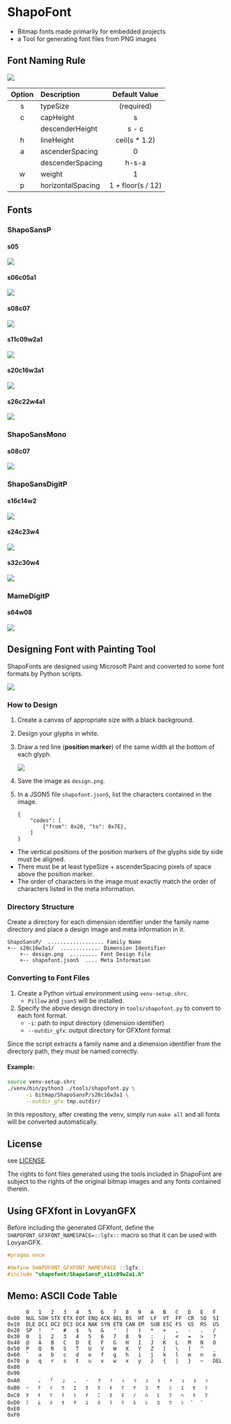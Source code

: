 # ShapoFont

- Bitmap fonts made primarily for embedded projects
- a Tool for generating font files from PNG images

## Font Naming Rule

![](./img/dimensions.svg)

|Option|Description|Default Value|
|:--:|:--|:--:|
|s|typeSize|(required)|
|c|capHeight|s|
||descenderHeight|s - c|
|h|lineHeight|ceil(s \* 1.2)|
|a|ascenderSpacing|0|
||descenderSpacing|h-s-a|
|w|weight|1|
|p|horizontalSpacing|1 + floor(s / 12)|

## Fonts

### ShapoSansP

#### s05

![](./bitmap/ShapoSansP/s05/design.png)

#### s06c05a1

![](./bitmap/ShapoSansP/s06c05a1/design.png)

#### s08c07

![](./bitmap/ShapoSansP/s08c07/design.png)

#### s11c09w2a1

![](./bitmap/ShapoSansP/s11c09w2a1/design.png)

#### s20c16w3a1

![](./bitmap/ShapoSansP/s20c16w3a1/design.png)

#### s26c22w4a1

![](./bitmap/ShapoSansP/s26c22w4a1/design.png)

### ShapoSansMono

#### s08c07

![](./bitmap/ShapoSansMono/s08c07/design.png)

### ShapoSansDigitP

#### s16c14w2

![](./bitmap/ShapoSansDigitP/s16c14w2/design.png)

#### s24c23w4

![](./bitmap/ShapoSansDigitP/s24c23w4/design.png)

#### s32c30w4

![](./bitmap/ShapoSansDigitP/s32c30w4/design.png)

### MameDigitP

#### s64w08

![](./bitmap/MameDigitP/s64w08/design.png)

## Designing Font with Painting Tool

ShapoFonts are designed using Microsoft Paint and converted to some font formats by Python scripts.

![](./img/designing_with_mspaint.png)

### How to Design

1. Create a canvas of appropriate size with a black background.
2. Design your glyphs in white.
3. Draw a red line (**position marker**) of the same width at the bottom of each glyph.

    ![](./img/how_to_design.svg)

4. Save the image as `design.png`.
5. In a JSON5 file `shapofont.json5`, list the characters contained in the image.

    ```json5
    {
        "codes": [
            {"from": 0x20, "to": 0x7E},
        ]
    }
    ```

- The vertical positions of the position markers of the glyphs side by side must be aligned.
- There must be at least typeSize + ascenderSpacing pixels of space above the position marker.
- The order of characters in the image must exactly match the order of characters listed in the meta information.

### Directory Structure

Create a directory for each dimension identifier under the family name directory and place a design image and meta information in it.

```
ShapoSansP/  .................. Family Name
+-- s20c16w3a1/  ............. Dimension Identifier
    +-- design.png  ......... Font Design File
    +-- shapofont.json5  .... Meta Information
```

### Converting to Font Files

1. Create a Python virtual environment using `venv-setup.shrc`.
    - `Pillow` and `json5` will be installed.
2. Specify the above design directory in `tools/shapofont.py` to convert to each font format.
    - `-i`: path to input directory (dimension identifier)
    - `--outdir_gfx`: output directory for GFXfont format

Since the script extracts a family name and a dimension identifier from the directory path, they must be named correctly.

#### Example:

```bash
source venv-setup.shrc
./venv/bin/python3 ./tools/shapofont.py \
      -i bitmap/ShapoSansP/s20c16w3a1 \
      --outdir_gfx tmp.outdir/
```

In this repository, after creating the venv, simply run `make all` and all fonts will be converted automatically.

## License

see [LICENSE](LICENSE).

The rights to font files generated using the tools included in ShapoFont are subject to the rights of the original bitmap images and any fonts contained therein.

## Using GFXfont in LovyanGFX

Before including the generated GFXfont, define the `SHAPOFONT_GFXFONT_NAMESPACE=::lgfx::` macro so that it can be used with LovyanGFX.

```c++
#pragma once

#define SHAPOFONT_GFXFONT_NAMESPACE ::lgfx::
#include "shapofont/ShapoSansP_s11c09w2a1.h"
```

## Memo: ASCII Code Table

```
      0   1   2   3   4   5   6   7   8   9   A   B   C   D   E   F
0x00  NUL SOH STX ETX EOT ENQ ACK BEL BS  HT  LF  VT  FF  CR  SO  SI
0x10  DLE DC1 DC2 DC3 DC4 NAK SYN ETB CAN EM  SUB ESC FS  GS  RS  US
0x20  SP  !   "   #   $   %   &   '   (   )   *   +   ,   -   .   /
0x30  0   1   2   3   4   5   6   7   8   9   :   ;   <   =   >   ?
0x40  @   A   B   C   D   E   F   G   H   I   J   K   L   M   N   O
0x50  P   Q   R   S   T   U   V   W   X   Y   Z   [   \   ]   ^   _
0x60  `   a   b   c   d   e   f   g   h   i   j   k   l   m   n   o
0x70  p   q   r   s   t   u   v   w   x   y   z   {   |   }   ~   DEL
0x80
0x90
0xA0      ｡   ｢   ｣   ､   ･   ｦ   ｧ   ｨ   ｩ   ｪ   ｫ   ｬ   ｭ   ｮ   ｯ
0xB0  ｰ   ｱ   ｲ   ｳ   ｴ   ｵ   ｶ   ｷ   ｸ   ｹ   ｺ   ｻ   ｼ   ｽ   ｾ   ｿ
0xC0  ﾀ   ﾁ   ﾂ   ﾃ   ﾄ   ﾅ   ﾆ   ﾇ   ﾈ   ﾉ   ﾊ   ﾋ   ﾌ   ﾍ   ﾎ   ﾏ
0xD0  ﾐ   ﾑ   ﾒ   ﾓ   ﾔ   ﾕ   ﾖ   ﾗ   ﾘ   ﾙ   ﾚ   ﾛ   ﾜ   ﾝ   ﾞ   ﾟ
0xE0
0xF0
```
